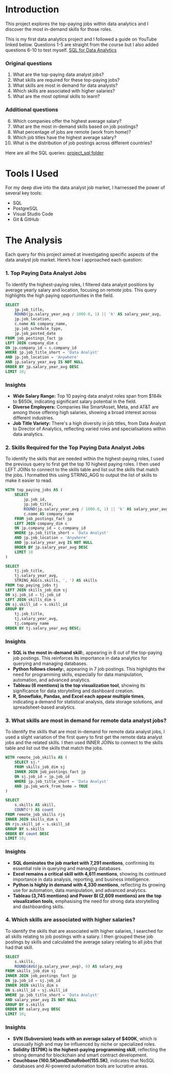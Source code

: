 # Introduction

This project explores the top-paying jobs within data analytics and I discover the most in-demand skills for those roles.

This is my first data analytics project and I followed a guide on YouTube linked below. Questions 1-5 are straight from the course but I also added questions 6-10 to test myself.
[SQL for Data Analytics](https://www.youtube.com/watch?v=7mz73uXD9DA)

### Original questions

1. What are the top-paying data analyst jobs?
2. What skills are required for these top-paying jobs?
3. What skills are most in demand for data analysts?
4. Which skills are associated with higher salaries?
5. What are the most optimal skills to learn?

### Additional questions

6. Which companies offer the highest average salary?
7. What are the most in-demand skills based on job postings?
8. What percentage of jobs are remote (work from home)?
9. Which job titles have the highest average salary?
10. What is the distribution of job postings across different countries?

Here are all the SQL queries: [project_sql folder](/project_sql/)

# Tools I Used

For my deep dive into the data analyst job market, I harnessed the power of several key tools:

- SQL
- PostgreSQL
- Visual Studio Code
- Git & GitHub

# The Analysis

Each query for this project aimed at investigating specific aspects of the data analyst job market. Here’s how I approached each question:

### 1. Top Paying Data Analyst Jobs

To identify the highest-paying roles, I filtered data analyst positions by average yearly salary and location, focusing on remote jobs. This query highlights the high paying opportunities in the field.

```sql
SELECT
    jp.job_title,
    ROUND(jp.salary_year_avg / 1000.0, 1) || 'k' AS salary_year_avg,
    jp.job_location,
    c.name AS company_name,
    jp.job_schedule_type,
    jp.job_posted_date
FROM job_postings_fact jp
LEFT JOIN company_dim c
ON jp.company_id = c.company_id
WHERE jp.job_title_short = 'Data Analyst'
AND jp.job_location = 'Anywhere'
AND jp.salary_year_avg IS NOT NULL
ORDER BY jp.salary_year_avg DESC
LIMIT 10;
```

### Insights

- **Wide Salary Range:** Top 10 paying data analyst roles span from $184k to $650k, indicating significant salary potential in the field.
- **Diverse Employers:** Companies like SmartAsset, Meta, and AT&T are among those offering high salaries, showing a broad interest across different industries.
- **Job Title Variety:** There's a high diversity in job titles, from Data Analyst to Director of Analytics, reflecting varied roles and specialisations within data analytics.

### 2. Skills Required for the Top Paying Data Analyst Jobs

To identify the skills that are needed within the highest-paying roles, I used the previous query to first get the top 10 highest paying roles. I then used LEFT JOINs to connect to the skills table and list out the skills that match the jobs. I formatted this using STRING_AGG to output the list of skills to make it easier to read.

```sql
WITH top_paying_jobs AS (
    SELECT
        jp.job_id,
        jp.job_title,
        ROUND(jp.salary_year_avg / 1000.0, 1) || 'k' AS salary_year_avg,
        c.name AS company_name
    FROM job_postings_fact jp
    LEFT JOIN company_dim c
    ON jp.company_id = c.company_id
    WHERE jp.job_title_short = 'Data Analyst'
    AND jp.job_location = 'Anywhere'
    AND jp.salary_year_avg IS NOT NULL
    ORDER BY jp.salary_year_avg DESC
    LIMIT 10
)

SELECT
    tj.job_title,
    tj.salary_year_avg,
    STRING_AGG(s.skills, ', ') AS skills
FROM top_paying_jobs tj
LEFT JOIN skills_job_dim sj
ON sj.job_id = tj.job_id
LEFT JOIN skills_dim s
ON sj.skill_id = s.skill_id
GROUP BY
    tj.job_title,
    tj,salary_year_avg,
    tj.company_name
ORDER BY tj.salary_year_avg DESC;
```

### Insights

- **SQL is the most in-demand skill:**, appearing in 8 out of the top-paying job postings. This reinforces its importance in data analytics for querying and managing databases.
- **Python follows closely:**, appearing in 7 job postings. This highlights the need for programming skills, especially for data manipulation, automation, and advanced analytics.
- **Tableau (6 mentions) is the top visualization tool**, showing its significance for data storytelling and dashboard creation.
- **R, Snowflake, Pandas, and Excel each appear multiple times**, indicating a demand for statistical analysis, data storage solutions, and spreadsheet-based analytics.

### 3. What skills are most in demand for remote data analyst jobs?

To identify the skills that are most in-demand for remote data analyst jobs, I used a slight variation of the first query to first get the remote data analyst jobs and the related skills. I then used INNER JOINs to connect to the skills table and list out the skills that match the jobs.

```sql
WITH remote_job_skills AS (
    SELECT sj.*
    FROM skills_job_dim sj
    INNER JOIN job_postings_fact jp
    ON sj.job_id = jp.job_id
    WHERE jp.job_title_short = 'Data Analyst'
    AND jp.job_work_from_home = TRUE
)

SELECT
    s.skills AS skill,
    COUNT(*) AS count
FROM remote_job_skills rjs
INNER JOIN skills_dim s
ON rjs.skill_id = s.skill_id
GROUP BY s.skills
ORDER BY count DESC
LIMIT 10;
```

### Insights

- **SQL dominates the job market with 7,291 mentions**, confirming its essential role in querying and managing databases.
- **Excel remains a critical skill with 4,611 mentions**, showing its continued importance in data analysis, reporting, and business intelligence.
- **Python is highly in demand with 4,330 mentions**, reflecting its growing use for automation, data manipulation, and advanced analytics.
- **Tableau (3,745 mentions) and Power BI (2,609 mentions) are the top visualization tools**, emphasising the need for strong data storytelling and dashboarding skills.

### 4. Which skills are associated with higher salaries?

To identify the skills that are associated with higher salaries, I searched for all skills relating to job postings with a salary. I then grouped these job postings by skills and calculated the average salary relating to all jobs that had that skill.

```sql
SELECT
    s.skills,
    ROUND(AVG(jp.salary_year_avg), 0) AS salary_avg
FROM skills_job_dim sj
INNER JOIN job_postings_fact jp
ON jp.job_id = sj.job_id
INNER JOIN skills_dim s
ON s.skill_id = sj.skill_id
WHERE jp.job_title_short = 'Data Analyst'
AND salary_year_avg IS NOT NULL
GROUP BY s.skills
ORDER BY salary_avg DESC
LIMIT 10;
```

### Insights

- **SVN (Subversion) leads with an average salary of $400K**, which is unusually high and may be influenced by niche or specialized roles.
- **Solidity ($179K) is the highest-paying programming skill**, reflecting the strong demand for blockchain and smart contract development.
- **Couchbase ($160.5K) and DataRobot ($155.5K)**, indicates that NoSQL databases and AI-powered automation tools are lucrative areas.
